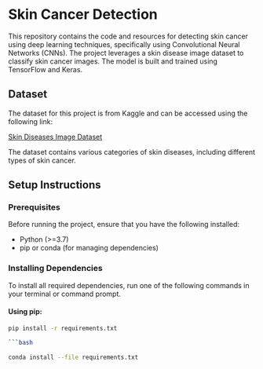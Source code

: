 # Skin Cancer Detection

This repository contains the code and resources for detecting skin cancer using deep learning techniques, specifically using Convolutional Neural Networks (CNNs). The project leverages a skin disease image dataset to classify skin cancer images. The model is built and trained using TensorFlow and Keras.

## Dataset

The dataset for this project is from Kaggle and can be accessed using the following link:

[Skin Diseases Image Dataset](https://www.kaggle.com/datasets/ismailpromus/skin-diseases-image-dataset)

The dataset contains various categories of skin diseases, including different types of skin cancer.

## Setup Instructions

### Prerequisites

Before running the project, ensure that you have the following installed:

- Python (>=3.7)
- pip or conda (for managing dependencies)

### Installing Dependencies

To install all required dependencies, run one of the following commands in your terminal or command prompt.

#### Using pip:

```bash
pip install -r requirements.txt

```bash
 
conda install --file requirements.txt
